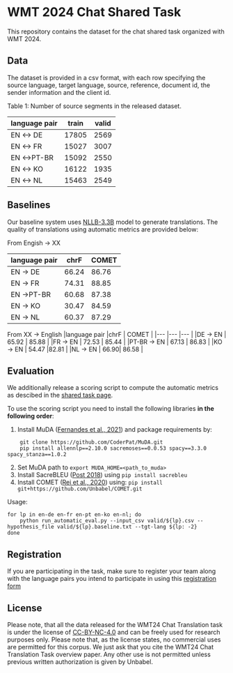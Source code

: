 # WMT 2024 Chat Shared Task

This repository contains the dataset for the chat shared task organized with WMT 2024.

## Data

The dataset is provided in a csv format, with each row specifying the source language, target language, source, reference, document id, the sender information and the client id.

Table 1: Number of source segments in the released dataset.

|language pair	|train	| valid |
|---	|---	|--- |
|EN <-> DE	| 17805| 2569 |
|EN <-> FR	| 15027	| 3007 |
|EN <->PT-BR	| 15092	| 2550 |
|EN <-> KO	  | 16122	| 1935 |
|EN <-> NL	  | 15463	| 2549 |


## Baselines 

Our baseline system uses [NLLB-3.3B](https://huggingface.co/facebook/nllb-200-3.3B) model to generate translations. The quality of translations using automatic metrics are provided below:

From Engish -> XX

|language pair	|chrF	| COMET | 
|---	|---	|---	|
|EN -> DE	| 66.24	| 86.76	|
|EN -> FR	| 74.31	| 88.85 |
|EN ->PT-BR	| 60.68	| 87.38	|
|EN -> KO	  | 30.47	| 84.59 |
|EN -> NL	  |	60.37| 87.29	|

From XX -> English
|language pair	|chrF	| COMET | 
|---	|---	|---	|
|DE -> EN	| 65.92	| 85.88 | 
|FR	-> EN | 72.53	| 85.44 |
|PT-BR -> EN	| 67.13	| 86.83 | 
|KO -> EN	  |	54.47 |82.81 |
|NL -> EN	  |	 66.90| 86.58 |  

## Evaluation 

We additionally release a scoring script to compute the automatic metrics as descibed in the [shared task page](https://www2.statmt.org/wmt24/chat-task.html).

To use the scoring script you need to install the following libraries **in the following order**:

1. Install MuDA ([Fernandes et al., 2021](https://aclanthology.org/2023.acl-long.36/)) and package requirements by:
```
    git clone https://github.com/CoderPat/MuDA.git
    pip install allennlp==2.10.0 sacremoses==0.0.53 spacy==3.3.0 spacy_stanza==1.0.2
```
2. Set MuDA path to `export MUDA_HOME=<path_to_muda>`
3. Install SacreBLEU ([Post 2018](https://aclanthology.org/W18-6319/)) using ```pip install sacrebleu```
4. Install COMET ([Rei et al., 2020](https://aclanthology.org/2020.emnlp-main.213/)) using:
```pip install git+https://github.com/Unbabel/COMET.git```


Usage:

```
for lp in en-de en-fr en-pt en-ko en-nl; do
    python run_automatic_eval.py --input_csv valid/${lp}.csv --hypothesis_file valid/${lp}.baseline.txt --tgt-lang ${lp: -2}
done
```
## Registration
If you are participating in the task, make sure to register your team along with the language pairs you intend to participate in using this [registration form](https://forms.gle/zVFtGpt92uvC6XSS9) 

## License

Please note, that all the data released for the WMT24 Chat Translation task is under the license of [CC-BY-NC-4.0](https://creativecommons.org/licenses/by-nc/4.0/) and can be freely used for research purposes only. Please note that, as the license states, no commercial uses are permitted for this corpus. We just ask that you cite the WMT24 Chat Translation Task overview paper. Any other use is not permitted unless previous written authorization is given by Unbabel.
